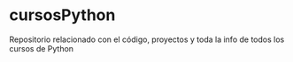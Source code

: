 # cursosPython
Repositorio relacionado con el código, proyectos y toda la info de todos los cursos de Python
